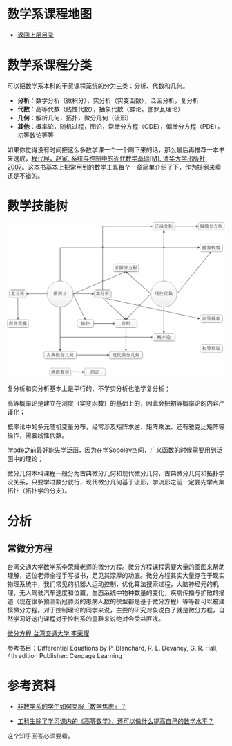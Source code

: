 # 数学系课程地图

* [返回上层目录](../mathematics.md)



# 数学系课程分类

可以把数学系本科的干货课程笼统的分为三类：分析、代数和几何。

* **分析**：数学分析（微积分），实分析（实变函数），泛函分析，复分析
* **代数**：高等代数（线性代数），抽象代数（群论，伽罗瓦理论）
* **几何**：解析几何，拓扑，微分几何（流形）
* **其他**：概率论，随机过程，图论，常微分方程（ODE），偏微分方程（PDE），初等数论等等

如果你觉得没有时间把这么多数学课一个一个刷下来的话，那么最后再推荐一本书来速成，[程代展，赵寅. 系统与控制中的近代数学基础[M]. 清华大学出版社, 2007](https://item.jd.com/11462967.html)。这本书基本上把常用到的数学工具每个一章简单介绍了下，作为提纲来看还是不错的。



# 数学技能树

![mathematics-map](pic/mathematics-map.png)

复分析和实分析基本上是平行的，不学实分析也能学复分析；

高等概率论是建立在测度（实变函数）的基础上的，因此会把初等概率论的内容严谨化；

概率论中的多元随机变量分布，经常涉及矩阵求逆、矩阵乘法、还有雅克比矩阵等操作，需要线性代数。

学pde之前最好能先学泛函，因为在学Sobolev空间，广义函数的时候需要用到泛函中的理论；

微分几何本科课程一般分为古典微分几何和现代微分几何，古典微分几何和拓扑学没关系，只要学过数分就行，现代微分几何基于流形，学流形之前一定要先学点集拓扑（拓扑学的分支）。

# 分析

## 常微分方程

台湾交通大学数学系李荣耀老师的微分方程。微分方程课程需要大量的画图来帮助理解，这位老师全程手写板书，足见其深厚的功底。微分方程其实大量存在于现实物理系统中，我们常见的机器人运动控制，优化算法搜索过程，大脑神经元的机理，无人驾驶汽车速度和位置，生态系统中物种数量的变化，疾病传播与扩散的描述（现在很多预测新冠肺炎的患病人数的模型都是基于微分方程）等等都可以被建模微分方程。对于控制理论的同学来说，主要的研究对象说白了就是微分方程，自然学习好这门课程对于控制系的童鞋来说绝对会受益匪浅。

[微分方程 台湾交通大学 李荣耀](https://ocw.nctu.edu.tw/course_detail-v.php?bgid=1&gid=1&nid=500)

参考书目：Differential Equations by P. Blanchard, R. L. Devaney, G. R. Hall, 4th edition Publisher: Cengage Learning







# 参考资料

* [非数学系的学生如何克服「数学焦虑」？](https://www.zhihu.com/question/521886088/answer/2390678371)

* [工科生除了学习课内的《高等数学》，还可以做什么提高自己的数学水平？](https://www.zhihu.com/question/264705362/answer/1326140204)

这个知乎回答必须要看。


